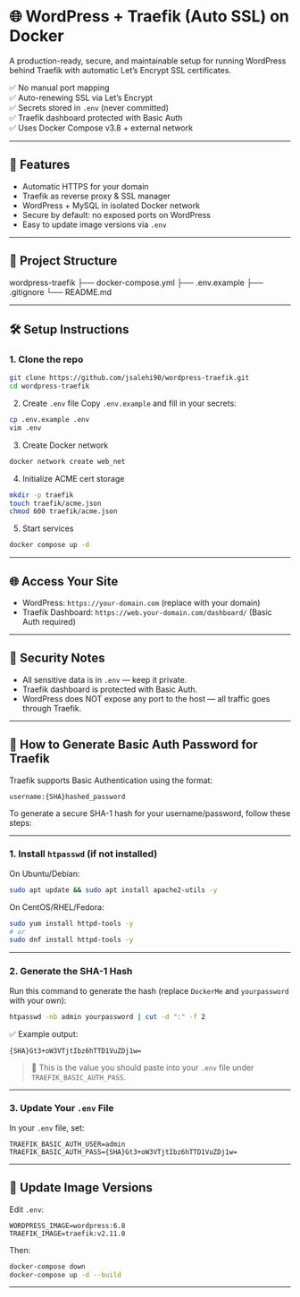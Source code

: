 # 🌐 WordPress + Traefik (Auto SSL) on Docker

A production-ready, secure, and maintainable setup for running WordPress behind Traefik with automatic Let’s Encrypt SSL certificates.

✅ No manual port mapping  
✅ Auto-renewing SSL via Let’s Encrypt  
✅ Secrets stored in `.env` (never committed)  
✅ Traefik dashboard protected with Basic Auth  
✅ Uses Docker Compose v3.8 + external network

---

## 🚀 Features

- Automatic HTTPS for your domain
- Traefik as reverse proxy & SSL manager
- WordPress + MySQL in isolated Docker network
- Secure by default: no exposed ports on WordPress
- Easy to update image versions via `.env`

---

## 📁 Project Structure

wordpress-traefik
├── docker-compose.yml
├── .env.example
├── .gitignore
└── README.md

---

## 🛠️ Setup Instructions

### 1. Clone the repo

```bash
git clone https://github.com/jsalehi90/wordpress-traefik.git
cd wordpress-traefik
```

2. Create `.env` file
Copy `.env.example` and fill in your secrets:

```bash
cp .env.example .env
vim .env
```

3. Create Docker network

```bash
docker network create web_net
```

4. Initialize ACME cert storage

```bash
mkdir -p traefik
touch traefik/acme.json
chmod 600 traefik/acme.json
```
5. Start services

```bash
docker compose up -d
```
---

## 🌐 Access Your Site

- WordPress: `https://your-domain.com` (replace with your domain)
- Traefik Dashboard: `https://web.your-domain.com/dashboard/` (Basic Auth required)

---

## 🔐 Security Notes

- All sensitive data is in `.env` — keep it private.
- Traefik dashboard is protected with Basic Auth.
- WordPress does NOT expose any port to the host — all traffic goes through Traefik.

---

## 🔐 How to Generate Basic Auth Password for Traefik

Traefik supports Basic Authentication using the format:

```
username:{SHA}hashed_password
```

To generate a secure SHA-1 hash for your username/password, follow these steps:

---

### 1. Install `htpasswd` (if not installed)

On Ubuntu/Debian:
```bash
sudo apt update && sudo apt install apache2-utils -y
```

On CentOS/RHEL/Fedora:
```bash
sudo yum install httpd-tools -y
# or
sudo dnf install httpd-tools -y
```

---

### 2. Generate the SHA-1 Hash

Run this command to generate the hash (replace `DockerMe` and `yourpassword` with your own):

```bash
htpasswd -nb admin yourpassword | cut -d ":" -f 2
```

✅ Example output:
```
{SHA}Gt3+oW3VTjtIbz6hTTD1VuZDj1w=
```

> 📌 This is the value you should paste into your `.env` file under `TRAEFIK_BASIC_AUTH_PASS`.

---

### 3. Update Your `.env` File

In your `.env` file, set:

```env
TRAEFIK_BASIC_AUTH_USER=admin
TRAEFIK_BASIC_AUTH_PASS={SHA}Gt3+oW3VTjtIbz6hTTD1VuZDj1w=
```

---

## 🔄 Update Image Versions

Edit `.env`:

```env
WORDPRESS_IMAGE=wordpress:6.8
TRAEFIK_IMAGE=traefik:v2.11.0
```

Then:

```bash
docker-compose down
docker-compose up -d --build
```

---